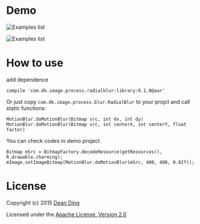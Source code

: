 # Demo
![Examples list](https://raw.githubusercontent.com/dkmeteor/MotionBlur-Android/master/release/blur_center.png)

![Examples list](https://raw.githubusercontent.com/dkmeteor/MotionBlur-Android/master/release/blur_translate.png)

# How to use

add dependence

    compile 'com.dk.image.process.radialblur:library:0.1.0@aar'

Or just copy `com.dk.image.process.blur.RadialBlur` to your projct and call static functions:

	MotionBlur.doMotionBlur(Bitmap src, int dx, int dy)
	MotionBlur.doMotionBlur(Bitmap src, int centerX, int centerY, float factor) 

You can check codes in demo project.

	Bitmap mSrc = BitmapFactory.decodeResource(getResources(), R.drawable.charming);
	mImage.setImageBitmap(MotionBlur.doMotionBlur(mSrc, 400, 400, 0.02f));

# License
Copyright (c) 2015 [Dean Ding](http://dk-exp.com)

Licensed under the [Apache License, Version 2.0](http://www.apache.org/licenses/LICENSE-2.0.html)